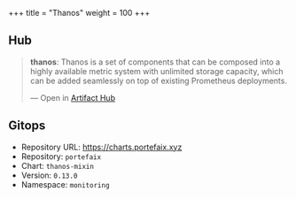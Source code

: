 +++
title = "Thanos"
weight = 100
+++

## Hub

<div class="artifacthub-widget" data-url="https://artifacthub.io/packages/helm/banzaicloud-stable/thanos" data-theme="light" data-header="true" data-responsive="false"><blockquote><p lang="en" dir="ltr"><b>thanos</b>: Thanos is a set of components that can be composed into a highly available metric system with unlimited storage capacity, which can be added seamlessly on top of existing Prometheus deployments.</p>&mdash; Open in <a href="https://artifacthub.io/packages/helm/banzaicloud-stable/thanos">Artifact Hub</a></blockquote></div><script async src="https://artifacthub.io/artifacthub-widget.js"></script>

## Gitops

<!-- BEGIN_PORTEFAIX_DOC -->

* Repository URL: https://charts.portefaix.xyz
* Repository: `portefaix`
* Chart: `thanos-mixin`
* Version: `0.13.0`
* Namespace: `monitoring`

<!-- END_PORTEFAIX_DOC -->
